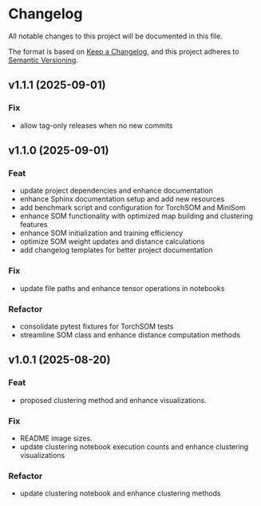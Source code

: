 # Changelog

All notable changes to this project will be documented in this file.

The format is based on [Keep a Changelog](https://keepachangelog.com/en/1.1.0/),
and this project adheres to [Semantic Versioning](https://semver.org/).

## v1.1.1 (2025-09-01)

### Fix

- allow tag-only releases when no new commits

## v1.1.0 (2025-09-01)

### Feat

- update project dependencies and enhance documentation
- enhance Sphinx documentation setup and add new resources
- add benchmark script and configuration for TorchSOM and MiniSom
- enhance SOM functionality with optimized map building and clustering features
- enhance SOM initialization and training efficiency
- optimize SOM weight updates and distance calculations
- add changelog templates for better project documentation

### Fix

- update file paths and enhance tensor operations in notebooks

### Refactor

- consolidate pytest fixtures for TorchSOM tests
- streamline SOM class and enhance distance computation methods

## v1.0.1 (2025-08-20)

### Feat

- proposed clustering method and enhance visualizations.

### Fix

- README image sizes.
- update clustering notebook execution counts and enhance clustering visualizations

### Refactor

- update clustering notebook and enhance clustering methods
